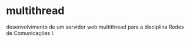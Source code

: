 # multithread
desenvolvimento de um servidor web multithread para a disciplina Redes de Comunicações I.
